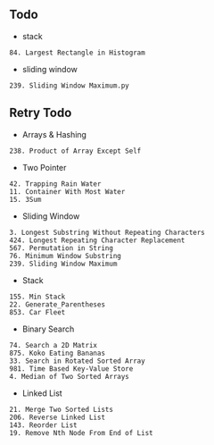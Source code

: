 ## Todo

- stack
```
84. Largest Rectangle in Histogram
```

- sliding window
```
239. Sliding Window Maximum.py
```

## Retry Todo

- Arrays & Hashing
```
238. Product of Array Except Self
```

- Two Pointer
```
42. Trapping Rain Water
11. Container With Most Water
15. 3Sum
```

- Sliding Window
```
3. Longest Substring Without Repeating Characters
424. Longest Repeating Character Replacement
567. Permutation in String
76. Minimum Window Substring
239. Sliding Window Maximum
```

- Stack
```
155. Min Stack
22. Generate_Parentheses
853. Car Fleet
```

- Binary Search
```
74. Search a 2D Matrix
875. Koko Eating Bananas
33. Search in Rotated Sorted Array
981. Time Based Key-Value Store
4. Median of Two Sorted Arrays
```

- Linked List
```
21. Merge Two Sorted Lists
206. Reverse Linked List
143. Reorder List
19. Remove Nth Node From End of List
```